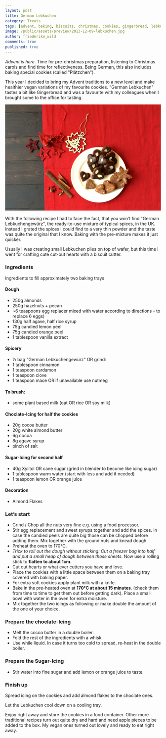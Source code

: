 ```yaml
---
layout: post
title: German Lebkuchen
category: Treats
tags: [advent, baking, biscuits, christmas, cookies, gingerbread, lebkuchen, vegan, xmas]
image: /public/assets/preview/2013-12-09-lebkuchen.jpg
author: friederike_wild
comments: true
published: true
---
```


*Advent is here.* Time for pre-christmas preparation, listening to Christmas carols and find time for reflectiveness. Being German, this also includes baking special cookies (called "Plätzchen").

This year I decided to bring my Advent traditions to a new level and make healthier vegan variations of my favourite cookies. "German Lebkuchen" tastes a bit like Gingerbread and was a favourite with my colleagues when I brought some to the office for tasting.

<!--more-->

![The Lebkuchen](/public/assets/2013-12-09-lebkuchen-result.jpg "The Lebkuchen")


With the following recipe I had to face the fact, that you won’t find "German Lebkuchengewürz", the ready-to-use mixture of typical spices, in the UK. Instead I grated the spices I could find to a very thin powder and the taste was quite the original that I know. Baking with the pre-mixture makes it just quicker. 

Usually I was creating small Lebkuchen piles on top of wafer, but this time I went for crafting cute cut-out hearts with a biscuit cutter.


### Ingredients

Ingredients to fill approximately two baking trays

#### Dough
* 250g almonds
* 250g hazelnuts + pecan
* ~6 teaspoons egg replacer mixed with water according to directions - to replace 6 eggs)
* 130g half agave, half rice syrup
* 75g candied lemon peel
* 75g candied orange peel
* 1 tablespoon vanilla extract

#### Spicery
* ½ bag "German Lebkuchengewürz"
OR grind:
* 1 tablespoon cinnamon
* 1 teaspoon cardamon
* 1 teaspoon clove
* 1 teaspoon mace OR if unavailable use nutmeg


#### To brush:
* some plant based milk (oat OR rice OR soy milk)


#### Choclate-Icing for half the cookies
* 20g cocoa butter
* 20g white almond butter
* 6g cocoa
* 8g agave syrup
* pinch of salt

#### Sugar-Icing for second half
* 40g Xylitol OR cane sugar (grind in blender to become like icing sugar)
* 1 tablespoon warm water (start with less and add if needed)
* 1 teaspoon lemon OR orange juice


#### Decoration
* Almond Flakes


### Let’s start
* Grind / Chop all the nuts very fine e.g. using a food processor.
* Stir egg replacement and sweet syrups together and add the spices. In case the candied peels are quite big those can be chopped before adding them. Mix together with the ground nuts and knead dough.
* Preheat the oven to 170°C.
* *Trick to roll out the dough without sticking: Cut a freezer bag into half and put a small heap of dough between those sheets.* Now use a rolling stick to **flatten to about 1cm**.
* Cut out hearts or what ever cutters you have and love.
* Place the cookies with a little space between them on a baking tray covered with baking paper.
* For extra soft cookies apply plant milk with a knife.
* Bake in the pre-heated oven at **170°C at about 15 minutes**. (check them from time to time to get them out before getting dark). Place a small bowl with water in the oven for extra moisture.
* Mix together the two icings as following or make double the amount of the one of your choice.


### Prepare the choclate-Icing
* Melt the cocoa butter in a double boiler.
* Fold the rest of the ingredients with a whisk.
* Use while liquid. In case it turns too cold to spread, re-heat in the double boiler.


### Prepare the Sugar-Icing
* Stir water into fine sugar and add lemon or orange juice to taste.


### Finish up
Spread icing on the cookies and add almond flakes to the choclate ones.

Let the Lebkuchen cool down on a cooling tray.

Enjoy right away and store the cookies in a food container. Other more traditional recipes turn out quite dry and hard and need apple pieces to be added to the box. My vegan ones turned out lovely and ready to eat right away.

